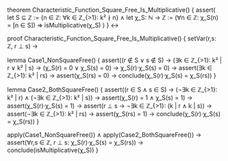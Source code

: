 theorem Characteristic_Function_Square_Free_Is_Multiplicative() {
  assert(
    let S ⊆ ℤ := {n ∈ ℤ: ∀k ∈ ℤ_{>1}: k² ∤ n} ∧
    let χ_S: ℕ → ℤ := (∀n ∈ ℤ: χ_S(n) = [n ∈ S]) ⇒
    isMultiplicative(χ_S)
  )
} ↔

proof Characteristic_Function_Square_Free_Is_Multiplicative() {
  setVar(r,s: ℤ, r ⊥ s) →
  
  lemma Case1_NonSquareFree() {
    assert((r ∉ S ∨ s ∉ S) →
      (∃k ∈ ℤ_{>1}: k² | r ∨ k² | s) →
      (χ_S(r) = 0 ∨ χ_S(s) = 0) →
      χ_S(r)·χ_S(s) = 0) →
    assert(∃k ∈ ℤ_{>1}: k² | rs) →
    assert(χ_S(rs) = 0) →
    conclude(χ_S(r)·χ_S(s) = χ_S(rs))
  }

  lemma Case2_BothSquareFree() {
    assert((r ∈ S ∧ s ∈ S) →
      (¬∃k ∈ ℤ_{>1}: k² | r) ∧
      (¬∃k ∈ ℤ_{>1}: k² | s)) →
    assert(χ_S(r) = 1 ∧ χ_S(s) = 1) →
    assert(χ_S(r)·χ_S(s) = 1) →
    assert(r ⊥ s → ¬∃k ∈ ℤ_{>1}: (k | r ∧ k | s)) →
    assert(¬∃k ∈ ℤ_{>1}: k² | rs) →
    assert(χ_S(rs) = 1) →
    conclude(χ_S(r)·χ_S(s) = χ_S(rs))
  }

  apply(Case1_NonSquareFree()) ∧
  apply(Case2_BothSquareFree()) →
  assert(∀r,s ∈ ℤ, r ⊥ s: χ_S(r)·χ_S(s) = χ_S(rs)) →
  conclude(isMultiplicative(χ_S))
}